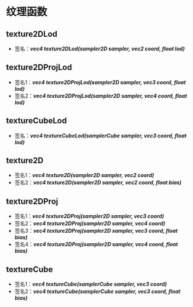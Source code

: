 # 纹理函数

## texture2DLod

- 签名：***vec4 texture2DLod(sampler2D sampler, vec2 coord, float lod)***

## texture2DProjLod

- 签名1：***vec4 texture2DProjLod(sampler2D sampler, vec3 coord, float lod)***
- 签名2：***vec4 texture2DProjLod(sampler2D sampler, vec4 coord, float lod)***

## textureCubeLod

- 签名：***vec4 textureCubeLod(samplerCube sampler, vec3 coord, float lod)***

## texture2D

- 签名1：***vec4 texture2D(sampler2D sampler, vec2 coord)***
- 签名2：***vec4 texture2D(sampler2D sampler, vec2 coord, float bias)***

## texture2DProj

- 签名1：***vec4 texture2DProj(sampler2D sampler, vec3 coord)***
- 签名2：***vec4 texture2DProj(sampler2D sampler, vec4 coord)***
- 签名3：***vec4 texture2DProj(sampler2D sampler, vec3 coord, float bias)***
- 签名4：***vec4 texture2DProj(sampler2D sampler, vec4 coord, float bias)***

## textureCube

- 签名1：***vec4 textureCube(samplerCube sampler, vec3 coord)***
- 签名2：***vec4 textureCube(samplerCube sampler, vec3 coord, float bias)***